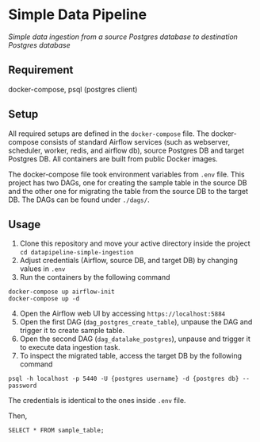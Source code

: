 # Simple Data Pipeline
*Simple data ingestion from a source Postgres database to destination Postgres database*

## Requirement
docker-compose, psql (postgres client)

## Setup
All required setups are defined in the `docker-compose` file. The docker-compose consists of standard Airflow services (such as webserver, scheduler, worker, redis, and airflow db), source Postgres DB and target Postgres DB.  All containers are built from public Docker images.

The docker-compose file took environment variables from `.env` file. This project has two DAGs, one for creating the sample table in the source DB and the other one for migrating the table from the source DB to the target DB. The DAGs can be found under `./dags/`.

## Usage
1. Clone this repository and move your active directory inside the project
```cd datapipeline-simple-ingestion```
2. Adjust credentials (Airflow, source DB, and target DB) by changing values in `.env`
3. Run the containers by the following command
```
docker-compose up airflow-init
docker-compose up -d
```
4. Open the Airflow web UI by accessing `https://localhost:5884`
5. Open the first DAG (`dag_postgres_create_table`), unpause the DAG and trigger it to create sample table.
6. Open the second DAG (`dag_datalake_postgres`), unpause and trigger it to execute data ingestion task.
7. To inspect the migrated table, access the target DB by the following command
```
psql -h localhost -p 5440 -U {postgres username} -d {postgres db} --password
```
The credentials is identical to the ones inside `.env` file.

Then,
```
SELECT * FROM sample_table;
```